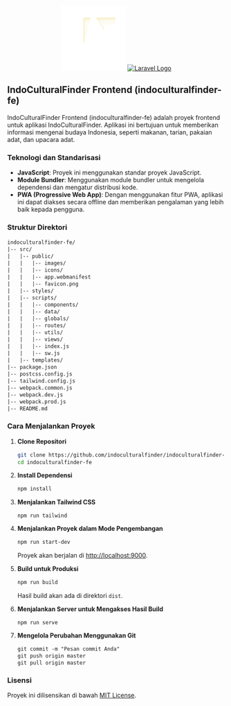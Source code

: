<p align="center">
    <a href="https://www.javascript.com/" target="_blank"><img src="https://raw.githubusercontent.com/indoculturalfinder/infoculturalfinder-be/main/storage/img/Animation%20-%201702738212790.gif" width="150" alt="Laravel Logo"></a>
    <a href="https://indoculturalfinder.github.io/" target="_blank"><img src="https://github.com/indoculturalfinder/indoculturalfinder-fe/assets/112412781/463c935b-d0e9-4bae-8b9b-e2829440441a" width="150" alt="Laravel Logo"></a>
</p>

## IndoCulturalFinder Frontend (indoculturalfinder-fe)


IndoCulturalFinder Frontend (indoculturalfinder-fe) adalah proyek frontend untuk aplikasi IndoCulturalFinder. Aplikasi ini bertujuan untuk memberikan informasi mengenai budaya Indonesia, seperti makanan, tarian, pakaian adat, dan upacara adat.

### Teknologi dan Standarisasi

- **JavaScript**: Proyek ini menggunakan standar proyek JavaScript.
- **Module Bundler**: Menggunakan module bundler untuk mengelola dependensi dan mengatur distribusi kode.
- **PWA (Progressive Web App)**: Dengan menggunakan fitur PWA, aplikasi ini dapat diakses secara offline dan memberikan pengalaman yang lebih baik kepada pengguna.

### Struktur Direktori

```
indoculturalfinder-fe/
|-- src/
|   |-- public/
|   |   |-- images/
|   |   |-- icons/
|   |   |-- app.webmanifest
|   |   |-- favicon.png
|   |-- styles/
|   |-- scripts/
|   |   |-- components/
|   |   |-- data/
|   |   |-- globals/
|   |   |-- routes/
|   |   |-- utils/
|   |   |-- views/
|   |   |-- index.js
|   |   |-- sw.js
|   |-- templates/
|-- package.json
|-- postcss.config.js
|-- tailwind.config.js
|-- webpack.common.js
|-- webpack.dev.js
|-- webpack.prod.js
|-- README.md
```

### Cara Menjalankan Proyek

1. **Clone Repositori**

   ```bash
   git clone https://github.com/indoculturalfinder/indoculturalfinder-fe.git
   cd indoculturalfinder-fe
   ```

2. **Install Dependensi**

   ```bash
   npm install
   ```

3. **Menjalankan Tailwind CSS**
   ```
   npm run tailwind
   ```

4. **Menjalankan Proyek dalam Mode Pengembangan**

   ```bash
   npm run start-dev
   ```

   Proyek akan berjalan di [http://localhost:9000](http://localhost:9000).

5. **Build untuk Produksi**

   ```bash
   npm run build
   ```

   Hasil build akan ada di direktori `dist`.

5. **Menjalankan Server untuk Mengakses Hasil Build**
   ```
   npm run serve
   ```

8. **Mengelola Perubahan Menggunakan Git**
   ```
   git commit -m "Pesan commit Anda"
   git push origin master
   git pull origin master
   ```

### Lisensi

Proyek ini dilisensikan di bawah [MIT License](./LICENSE).
